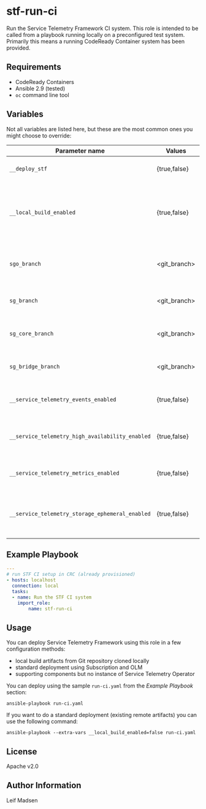stf-run-ci
==========

Run the Service Telemetry Framework CI system. This role is intended to be
called from a playbook running locally on a preconfigured test system.
Primarily this means a running CodeReady Container system has been provided.

Requirements
------------

- CodeReady Containers
- Ansible 2.9 (tested)
- `oc` command line tool

Variables
---------

Not all variables are listed here, but these are the most common ones you might
choose to override:

| Parameter name                                  | Values       | Default   | Description                                                                                           |
| ------------------------------                  | ------------ | --------- | ------------------------------------                                                                  |
| `__deploy_stf`                                  | {true,false} | true      | Whether to deploy an instance of STF                                                                  |
| `__local_build_enabled`                         | {true,false} | true      | Whether to deploySTF from local built artifacts. Also see `working_branch`, `sg_branch`, `sgo_branch` |
| `sgo_branch`                                    | <git_branch> | master    | Which Smart Gateway Operator git branch to checkout                                                   |
| `sg_branch`                                     | <git_branch> | master    | Which Smart Gateway git branch to checkout                                                            |
| `sg_core_branch`                                | <git_branch> | master    | Which Smart Gateway Core git branch to checkout                                                       |
| `sg_bridge_branch`                              | <git_branch> | master    | Which Smart Gateway Bridge git branch to checkout                                                     |
| `__service_telemetry_events_enabled`            | {true,false} | true      | Whether to enable events support in ServiceTelemetry                                                  |
| `__service_telemetry_high_availability_enabled` | {true,false} | false     | Whether to enable high availability support in ServiceTelemetry                                       |
| `__service_telemetry_metrics_enabled`           | {true,false} | true      | Whether to enable metrics support in ServiceTelemetry                                                 |
| `__service_telemetry_storage_ephemeral_enabled` | {true,false} | false     | Whether to enable ephemeral storage support in ServiceTelemetry                                       |


Example Playbook
----------------

```yaml
---
# run STF CI setup in CRC (already provisioned)
- hosts: localhost
  connection: local
  tasks:
  - name: Run the STF CI system
    import_role:
        name: stf-run-ci
```

Usage
-----

You can deploy Service Telemetry Framework using this role in a few
configuration methods:

* local build artifacts from Git repository cloned locally
* standard deployment using Subscription and OLM
* supporting components but no instance of Service Telemetry Operator

You can deploy using the sample `run-ci.yaml` from the _Example Playbook_
section:

```
ansible-playbook run-ci.yaml
```

If you want to do a standard deployment (existing remote artifacts) you can use
the following command:

```
ansible-playbook --extra-vars __local_build_enabled=false run-ci.yaml
```

License
-------

Apache v2.0

Author Information
------------------

Leif Madsen
